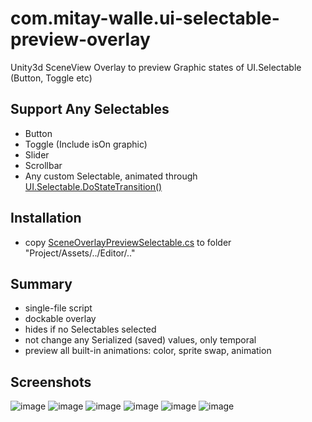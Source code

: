 # com.mitay-walle.ui-selectable-preview-overlay
Unity3d SceneView Overlay to preview Graphic states of UI.Selectable (Button, Toggle etc) 
## Support Any Selectables
- Button
- Toggle (Include isOn graphic)
- Slider
- Scrollbar
- Any custom Selectable, animated through [UI.Selectable.DoStateTransition()](https://docs.unity.cn/Packages/com.unity.ugui@1.0/api/UnityEngine.UI.Selectable.html#UnityEngine_UI_Selectable_DoStateTransition_UnityEngine_UI_Selectable_SelectionState_System_Boolean_)
## Installation
- copy [SceneOverlayPreviewSelectable.cs](https://github.com/mitay-walle/com.mitay-walle.ui-selectable-preview-overlay/blob/main/SceneOverlayPreviewSelectable.cs) to folder "Project/Assets/../Editor/.." 
## Summary
- single-file script
- dockable overlay
- hides if no Selectables selected
- not change any Serialized (saved) values, only temporal
- preview all built-in animations: color, sprite swap, animation

## Screenshots
![image](https://github.com/user-attachments/assets/1061f466-e857-4d25-a2a6-20879cef8b7a)
![image](https://github.com/user-attachments/assets/2442032d-73cf-44c0-9c29-7f3016b1e0c8)
![image](https://github.com/user-attachments/assets/225fe27a-8d19-49ca-9383-2e83f013ad94)
![image](https://github.com/user-attachments/assets/ca381548-2dc9-4534-90c5-8ce59a6da72f)
![image](https://github.com/user-attachments/assets/b4110b57-6f0f-417f-9d14-888a659d5873)
![image](https://github.com/user-attachments/assets/839f5e49-dcdb-4283-ac97-9036f37503a4)

